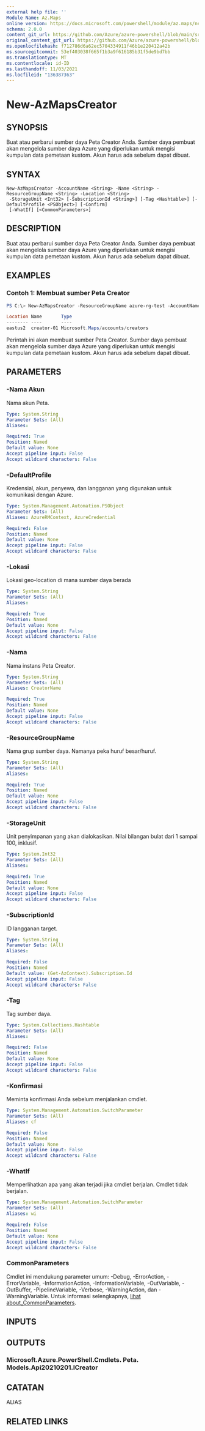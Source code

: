 ```yaml
---
external help file: ''
Module Name: Az.Maps
online version: https://docs.microsoft.com/powershell/module/az.maps/new-azmapscreator
schema: 2.0.0
content_git_url: https://github.com/Azure/azure-powershell/blob/main/src/Maps/help/New-AzMapsCreator.md
original_content_git_url: https://github.com/Azure/azure-powershell/blob/main/src/Maps/help/New-AzMapsCreator.md
ms.openlocfilehash: f712786d6a62ec5704334911f46b1e220412a42b
ms.sourcegitcommit: 53ef403038f665f1b3a9f616185b31f5de9bd7bb
ms.translationtype: MT
ms.contentlocale: id-ID
ms.lasthandoff: 11/03/2021
ms.locfileid: "136387363"
---
```

# New-AzMapsCreator

## SYNOPSIS
Buat atau perbarui sumber daya Peta Creator Anda.
Sumber daya pembuat akan mengelola sumber daya Azure yang diperlukan untuk mengisi kumpulan data pemetaan kustom.
Akun harus ada sebelum dapat dibuat.

## SYNTAX

```
New-AzMapsCreator -AccountName <String> -Name <String> -ResourceGroupName <String> -Location <String>
 -StorageUnit <Int32> [-SubscriptionId <String>] [-Tag <Hashtable>] [-DefaultProfile <PSObject>] [-Confirm]
 [-WhatIf] [<CommonParameters>]
```

## DESCRIPTION
Buat atau perbarui sumber daya Peta Creator Anda.
Sumber daya pembuat akan mengelola sumber daya Azure yang diperlukan untuk mengisi kumpulan data pemetaan kustom.
Akun harus ada sebelum dapat dibuat.

## EXAMPLES

### Contoh 1: Membuat sumber Peta Creator
```powershell
PS C:\> New-AzMapsCreator -ResourceGroupName azure-rg-test -AccountName pwsh-mapsAccount02 -Name creator-01 -Location eastus2 -StorageUnit 3

Location Name       Type
-------- ----       ----
eastus2  creator-01 Microsoft.Maps/accounts/creators
```

Perintah ini akan membuat sumber Peta Creator.
Sumber daya pembuat akan mengelola sumber daya Azure yang diperlukan untuk mengisi kumpulan data pemetaan kustom.
Akun harus ada sebelum dapat dibuat.

## PARAMETERS

### -Nama Akun
Nama akun Peta.

```yaml
Type: System.String
Parameter Sets: (All)
Aliases:

Required: True
Position: Named
Default value: None
Accept pipeline input: False
Accept wildcard characters: False
```

### -DefaultProfile
Kredensial, akun, penyewa, dan langganan yang digunakan untuk komunikasi dengan Azure.

```yaml
Type: System.Management.Automation.PSObject
Parameter Sets: (All)
Aliases: AzureRMContext, AzureCredential

Required: False
Position: Named
Default value: None
Accept pipeline input: False
Accept wildcard characters: False
```

### -Lokasi
Lokasi geo-location di mana sumber daya berada

```yaml
Type: System.String
Parameter Sets: (All)
Aliases:

Required: True
Position: Named
Default value: None
Accept pipeline input: False
Accept wildcard characters: False
```

### -Nama
Nama instans Peta Creator.

```yaml
Type: System.String
Parameter Sets: (All)
Aliases: CreatorName

Required: True
Position: Named
Default value: None
Accept pipeline input: False
Accept wildcard characters: False
```

### -ResourceGroupName
Nama grup sumber daya.
Namanya peka huruf besar/huruf.

```yaml
Type: System.String
Parameter Sets: (All)
Aliases:

Required: True
Position: Named
Default value: None
Accept pipeline input: False
Accept wildcard characters: False
```

### -StorageUnit
Unit penyimpanan yang akan dialokasikan.
Nilai bilangan bulat dari 1 sampai 100, inklusif.

```yaml
Type: System.Int32
Parameter Sets: (All)
Aliases:

Required: True
Position: Named
Default value: None
Accept pipeline input: False
Accept wildcard characters: False
```

### -SubscriptionId
ID langganan target.

```yaml
Type: System.String
Parameter Sets: (All)
Aliases:

Required: False
Position: Named
Default value: (Get-AzContext).Subscription.Id
Accept pipeline input: False
Accept wildcard characters: False
```

### -Tag
Tag sumber daya.

```yaml
Type: System.Collections.Hashtable
Parameter Sets: (All)
Aliases:

Required: False
Position: Named
Default value: None
Accept pipeline input: False
Accept wildcard characters: False
```

### -Konfirmasi
Meminta konfirmasi Anda sebelum menjalankan cmdlet.

```yaml
Type: System.Management.Automation.SwitchParameter
Parameter Sets: (All)
Aliases: cf

Required: False
Position: Named
Default value: None
Accept pipeline input: False
Accept wildcard characters: False
```

### -WhatIf
Memperlihatkan apa yang akan terjadi jika cmdlet berjalan.
Cmdlet tidak berjalan.

```yaml
Type: System.Management.Automation.SwitchParameter
Parameter Sets: (All)
Aliases: wi

Required: False
Position: Named
Default value: None
Accept pipeline input: False
Accept wildcard characters: False
```

### CommonParameters
Cmdlet ini mendukung parameter umum: -Debug, -ErrorAction, -ErrorVariable, -InformationAction, -InformationVariable, -OutVariable, -OutBuffer, -PipelineVariable, -Verbose, -WarningAction, dan -WarningVariable. Untuk informasi selengkapnya, [lihat about_CommonParameters](http://go.microsoft.com/fwlink/?LinkID=113216).

## INPUTS

## OUTPUTS

### Microsoft.Azure.PowerShell.Cmdlets. Peta. Models.Api20210201.ICreator

## CATATAN

ALIAS

## RELATED LINKS

